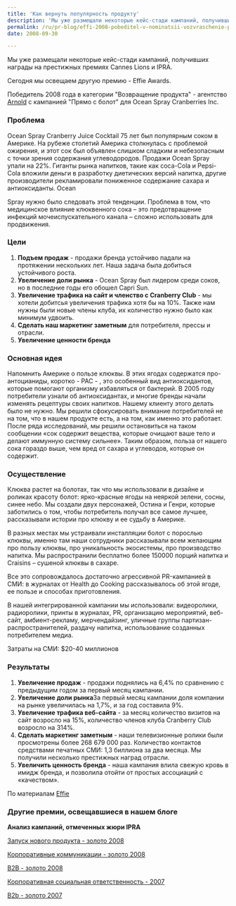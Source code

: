 ```yaml
---
title: 'Как вернуть популярность продукту'
description: 'Мы уже размещали некоторые кейс-стади кампаний, получивших награды на престижных премиях Cannes Lions и IPRA. Сегодня мы освещаем другую премию - Effie Awards.'
permalink: /ru/pr-blog/effi-2008-pobeditel-v-nominatsii-vozvraschenie-produkta
date: 2008-09-30

---
```


Мы уже размещали некоторые кейс-стади кампаний, получивших награды на престижных премиях Cannes Lions и IPRA.

Сегодня мы освещаем другую премию - Effie Awards.

Победитель 2008 года в категории "Возвращение продукта" - агентство <a href="https://www.arnoldworldwide.com/arn.cfm" target="_blank" rel="noopener noreferrer">Arnold</a> с кампанией "Прямо с болот" для Ocean Spray Cranberries Inc.

<h3>Проблема</h3>

Ocean Spray Cranberry Juice Cocktail 75 лет был популярным соком в Америке. На рубеже столетий Америка столкнулась с проблемой ожирения, и этот сок был объявлен слишком сладким и небезопасным с точки зрения содержания углеводородов. Продажи Ocean Spray упали на 22%. Гиганты рынка напитков, такие как coca-Cola и  Pepsi-Cola вложили деньги в разработку диетических версий напитка, другие производители рекламировали пониженное содержание сахара и антиоксиданты. Ocean

Spray нужно было следовать этой тенденции. Проблема в том, что медицинское влияние клюквенного сока – это предотвращение инфекций мочеиспускательного канала – сложно использовать для продвижения.

<h3>Цели</h3>

<ol>
<li><strong>Подъем продаж</strong> - продажи бренда устойчиво падали на протяжении нескольких лет. Наша задача была добиться устойчивого роста.</li>
<li><strong>Увеличение доли рынка</strong> - Ocean Spray был лидером среди соков, но в последние годы его обошел Capri Sun.</li>
<li><strong>Увеличение трафика на сайт и членство с Cranberry Club</strong> - мы хотели добитсья увеличения трафика хотя бы на 10%. Также нам нужны были новые члены клуба, их количество нужно было как минимум удвоить. </li>
<li><strong>Сделать наш маркетинг заметным</strong> для потребителя, прессы и отрасли. </li>
<li><strong>Увеличение ценности бренда</strong></li>
</ol>

<h3>Основная идея</h3>

Напомнить Америке о пользе клюквы. В этих ягодах содержатся про-антоцианиды, коротко -  PAC - , это особенный вид антиоксидантов, которые помогают организму избавляться от бактерий. В 2005 году потребители узнали об антиоксидантах, и многие бренды начали изменять рецептуры своих напитков. Нашему клиенту этого делать было не нужно. Мы решили сфокусировать внимание потребителей не на том, что в нашем продукте есть, а на том, как именно это работает.  После ряда исследований, мы решили остановиться на таком сообщении «сок содержит вещества, которые очищают ваше тело и делают иммунную систему сильнее». Таким образом, польза от нашего сока гораздо выше, чем вред от сахара и углеводов, которые он содержит.

<h3>Осуществление</h3>

Клюква растет на болотах, так что мы использовали в дизайне и роликах красоту болот: ярко-красные ягоды на неяркой зелени, сосны, синее небо. Мы создали двух персонажей, Остина и Генри, которые заботились о том, чтобы потребитель получал все самое лучшее, рассказывали истории про клюкву и ее судьбу в Америке.

В разных местах мы устраивали инсталляции болот с порослью клюквы, именно там наши сотрудники рассказывали всем желающим про пользу клюквы, про уникальность экосистемы, про производство напитка. Мы распространили бесплатно более 150000 порций напитка и Craisins – сушеной клюквы в сахаре.

Все это сопровождалось достаточно агрессивной PR-кампанией в СМИ: в журналах от Health до Cooking рассказывалось об этой ягоде, ее пользе и способах приготовления.

В нашей интегрированной кампании мы использовали: видеоролики, радиоролики, принты в журналах, PR, организацию мероприятий, веб-сайт, амбиент-рекламу,  мерчендайзинг, уличные группы партизан-распространителей, раздачу напитка, использование созданных потребителем медиа.

Затраты на СМИ: $20-40 миллионов

<h3>Результаты</h3>

<ol>
<li><strong>Увеличение продаж</strong> - продажи поднялись на 6,4% по сравнению с предыдущим годом за первый месяц кампании.</li>
<li><strong>Увеличение доли рынка</strong>За первый месяц кампании доля компании на рынке увеличилась на 1,7%, и за год составила 9%. </li>
<li><strong>Увеличение трафика веб-сайта</strong> - за месяц количество визитов на сайт возросло на 15%, количество членов клуба Cranberry Club возросло на 314%.</li>
<li><strong>Сделать маркетинг заметным</strong> - наши телевизионные ролики были просмотрены более 268 679 000 раз. Количество контактов средствами печатных СМИ: 1,3 биллиона за два месяца. Мы получили несколько престижных наград отрасли.</li>
<li><strong>Увеличить ценность бренда</strong> - наша кампания влила свежую кровь в имидж бренда, и позволила отойти от простых ассоциаций с «качеством».</li>
</ol>

По материалам <a href="https://www.effie.org/winners/showcase/2008/2336">Effie</a>

<h3>Другие премии, освещавшиеся в нашем блоге</h3>

<strong>Анализ кампаний, отмеченных жюри IPRA</strong>

<a href="/ru/pr-blog/IPRA-golden-awards-launch-2008">Запуск нового продукта - золото 2008</a>

<a href="/ru/pr-blog/Best-corporative-communications-IPRA">Корпоративные коммуникации - золото 2008 </a>

<a href="/ru/pr-blog/IPRA-best-B2B-campaign-2008">B2B - золото 2008 </a>

<a href="/ru/pr-blog/IPRA-2007-social-responcibility-winner">Корпоративная социальная ответственность - 2007 </a>

<a href="/ru/pr-blog/siemens-infrastructure-innovations">B2b - золото 2007</a>

